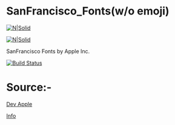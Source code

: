 # SanFrancisco_Fonts(w/o emoji)

[![N|Solid](https://i.imgur.com/Zy1ruwe.png)](https://developer.apple.com/fonts/)

[![N|Solid](https://img.xda-cdn.com/3CfRzT75ECZeIBXHGEPJ7cIQjso=/https%3A%2F%2Fdeveloper.apple.com%2Ffonts%2Fimages%2Ffont-hero_2x.png)](https://developer.apple.com/fonts/)


SanFrancisco Fonts by Apple Inc.

[![Build Status](https://img.shields.io/badge/Magisk-18%2B-green.svg)](https://devloper.apple.com/fonts)


# Source:-

[Dev Apple](https://developer.apple.com/fonts)

[Info](http://protosketch.io/san-francisco-display-vs-text-compact-vs-normal-a-brief-review)
